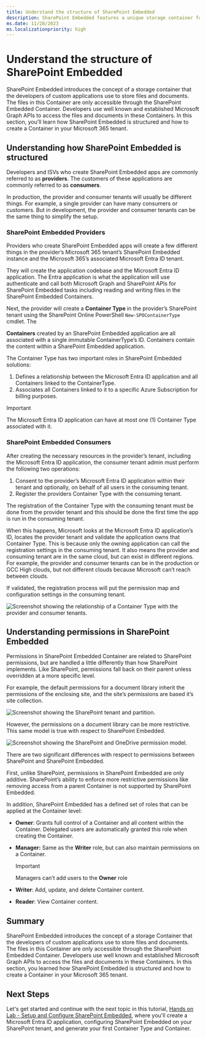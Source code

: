 ```yaml
---
title: Understand the structure of SharePoint Embedded
description: SharePoint Embedded features a unique storage container for managing files in custom apps, accessed via Microsoft Graph APIs; this section teaches Container creation within a Microsoft 365 tenant.
ms.date: 11/28/2023
ms.localizationpriority: high
---
```

# Understand the structure of SharePoint Embedded

SharePoint Embedded introduces the concept of a storage container that the developers of custom applications use to store files and documents. The files in this Container are only accessible through the SharePoint Embedded Container. Developers use well known and established Microsoft Graph APIs to access the files and documents in these Containers. In this section, you’ll learn how SharePoint Embedded is structured and how to create a Container in your Microsoft 365 tenant.

## Understanding how SharePoint Embedded is structured

Developers and ISVs who create SharePoint Embedded apps are commonly referred to as **providers**. The customers of these applications are commonly referred to as **consumers**.

In production, the provider and consumer tenants will usually be different things. For example, a single provider can have many consumers or customers. But in development, the provider and consumer tenants can be the same thing to simplify the setup.

### SharePoint Embedded Providers

Providers who create SharePoint Embedded apps will create a few different things in the provider’s Microsoft 365 tenant’s SharePoint Embedded instance and the Microsoft 365’s associated Microsoft Entra ID tenant.

They will create the application codebase and the Microsoft Entra ID application. The Entra application is what the application will use authenticate and call both Microsoft Graph and SharePoint APIs for SharePoint Embedded tasks including reading and writing files in the SharePoint Embedded Containers.

Next, the provider will create a **Container Type** in the provider’s SharePoint tenant using the SharePoint Online PowerShell `New-SPOContainerType` cmdlet. The

**Containers** created by an SharePoint Embedded application are all associated with a single immutable ContainerType’s ID. Containers contain the content within a SharePoint Embedded application.

The Container Type has two important roles in SharePoint Embedded solutions:

1. Defines a relationship between the Microsoft Entra ID application and all Containers linked to the ContainerType.
1. Associates all Containers linked to it to a specific Azure Subscription for billing purposes.

> [!IMPORTANT]
> The Microsoft Entra ID application can have at most one (1) Container Type associated with it.

### SharePoint Embedded Consumers

After creating the necessary resources in the provider’s tenant, including the Microsoft Entra ID application, the consumer tenant admin must perform the following two operations:

1. Consent to the provider’s Microsoft Entra ID application within their tenant and optionally, on behalf of all users in the consuming tenant.
1. Register the providers Container Type with the consuming tenant.

The registration of the Container Type with the consuming tenant must be done from the provider tenant and this should be done the first time the app is run in the consuming tenant.

When this happens, Microsoft looks at the Microsoft Entra ID application’s ID, locates the provider tenant and validate the application owns that Container Type. This is because only the owning application can call the registration settings in the consuming tenant. It also means the provider and consuming tenant are in the same cloud, but can exist in different regions. For example, the provider and consumer tenants can be in the production or GCC High clouds, but not different clouds because Microsoft can’t reach between clouds.

If validated, the registration process will put the permission map and configuration settings in the consuming tenant.

![Screenshot showing the relationship of a Container Type with the provider and consumer tenants.](./images/m01/04-containertype-creeation-registration.png)

## Understanding permissions in SharePoint Embedded

Permissions in SharePoint Embedded Container are related to SharePoint permissions, but are handled a little differently than how SharePoint implements. Like SharePoint, permissions fall back on their parent unless overridden at a more specific level.

For example, the default permissions for a document library inherit the permissions of the enclosing site, and the site’s permissions are based it’s site collection.

![Screenshot showing the SharePoint tenant and partition.](./images/m01/04-tenant-partitions.png)

However, the permissions on a document library can be more restrictive. This same model is true with respect to SharePoint Embedded.

![Screenshot showing the SharePoint and OneDrive permission model.](./images/m01/04-sharepoint-onedrive-permission-model.png)

There are two significant differences with respect to permissions between SharePoint and SharePoint Embedded.

First, unlike SharePoint, permissions in SharePoint Embedded are only additive. SharePoint’s ability to enforce more restrictive permissions like removing access from a parent Container is not supported by SharePoint Embedded.

In addition, SharePoint Embedded has a defined set of roles that can be applied at the Container level:

- **Owner**: Grants full control of a Container and all content within the Container. Delegated users are automatically granted this role when creating the Container.
- **Manager:** Same as the **Writer** role, but can also maintain permissions on a Container.

    > [!IMPORTANT]
    > Managers can’t add users to the **Owner** role

- **Writer**: Add, update, and delete Container content.
- **Reader**: View Container content.

## Summary

SharePoint Embedded introduces the concept of a storage Container that the developers of custom applications use to store files and documents. The files in this Container are only accessible through the SharePoint Embedded Container. Developers use well known and established Microsoft Graph APIs to access the files and documents in these Containers. In this section, you learned how SharePoint Embedded is structured and how to create a Container in your Microsoft 365 tenant.

## Next Steps

Let's get started and continue with the next topic in this tutorial, [Hands on Lab - Setup and Configure SharePoint Embedded](m01-05-hol.md), where you'll create a Microsoft Entra ID application, configuring SharePoint Embedded on your SharePoint tenant, and generate your first Container Type and Container.
